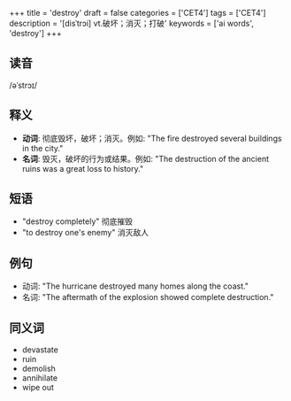 +++
title = 'destroy'
draft = false
categories = ['CET4']
tags = ['CET4']
description = '[disˈtrɔi] vt.破坏；消灭；打破'
keywords = ['ai words', 'destroy']
+++

## 读音
/əˈstrɔɪ/

## 释义
- **动词**: 彻底毁坏，破坏；消灭。例如: "The fire destroyed several buildings in the city."
- **名词**: 毁灭，破坏的行为或结果。例如: "The destruction of the ancient ruins was a great loss to history."

## 短语
- "destroy completely" 彻底摧毁
- "to destroy one's enemy" 消灭敌人

## 例句
- 动词: "The hurricane destroyed many homes along the coast."
- 名词: "The aftermath of the explosion showed complete destruction."

## 同义词
- devastate
- ruin
- demolish
- annihilate
- wipe out
